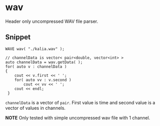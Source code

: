 # wav

Header only uncompressed WAV file parser.

## Snippet 

    WAVE wav( "./kalia.wav" );
    
    // channelData is vector< pair<double, vector<int> > 
    auto channelData = wav.getData( );
    for( auto v : channelData )
    {
        cout << v.first << ' ';
        for( auto vv : v.second )
            cout << vv << ' ';
        cout << endl;
     }
     
`channelData` is a vector of `pair`. First value is time and second value is a vector of values
in channels. 

__NOTE__ Only tested with simple uncompressed wav file with 1 channel. 
